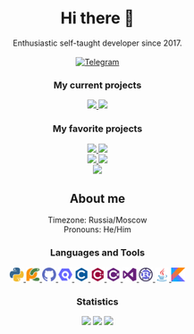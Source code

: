 <p>
  <h1 align="center"><b>Hi there 👋</b></h1>
</p>
<p align="center">
  <a>Enthusiastic self-taught developer since 2017.</a>
  <br />
  <br />
  <a href="https://t.me/XNWBB"><img src="https://img.shields.io/badge/XNWBB-channel [RU]-2a6ecb?style=for-the-badge&logo=telegram&logoColor=2a6ecb" alt="Telegram" /> </a>
</p>

<h3 align="center">My current projects</h2>
<p align="center">
  <a href="https://github.com/TeaCondemns/cofty">
    <img align="" src="https://github-readme-stats.vercel.app/api/pin/?username=TeaCondemns&repo=quick-harvest-plugin&theme=github_dark&title_color=2a6ecb" />
  </a>
  <a href="https://github.com/TeaCondemns/cofty">
    <img align="" src="https://github-readme-stats.vercel.app/api/pin/?username=TeaCondemns&repo=night-skipper-plugin&theme=github_dark&title_color=2a6ecb" />
  </a>
</p>

<h3 align="center">My favorite projects</h2>
<p align="center">
  <a href="https://github.com/TeaCondemns/cofty">
    <img align="" src="https://github-readme-stats.vercel.app/api/pin/?username=TeaCondemns&repo=quick-harvest-plugin&theme=github_dark&title_color=2a6ecb" />
  </a>
  <a href="https://github.com/TeaCondemns/cofty">
    <img align="" src="https://github-readme-stats.vercel.app/api/pin/?username=TeaCondemns&repo=cofty&theme=github_dark&title_color=2a6ecb" />
  </a>
  <br />
  <a href="https://github.com/TeaCondemns/AndroidFloatingWindowsEngine">
    <img align="" src="https://github-readme-stats.vercel.app/api/pin/?username=TeaCondemns&repo=AndroidFloatingWindowsEngine&theme=github_dark&title_color=2a6ecb" />
  </a>
  <a href="https://github.com/TeaCondemns/ThePlanScam">
    <img align="" src="https://github-readme-stats.vercel.app/api/pin/?username=TeaCondemns&repo=ThePlanScam&theme=github_dark&title_color=2a6ecb" />
  </a>
  <br />
  <a href="https://github.com/TeaCondemns/saify">
    <img align="" src="https://github-readme-stats.vercel.app/api/pin/?username=TeaCondemns&repo=saify&theme=github_dark&title_color=2a6ecb" />
  </a>
</p>

<h2 align="center">About me</h2>
<p align="center">
Timezone: Russia/Moscow
<br />
Pronouns: He/Him
</p>

<h3 align="center">Languages and Tools</h3>
<p align="center">
  <a href="https://www.python.org/">
    <img src="https://github.com/TeaCondemns/static.pexty.xyz/blob/main/src/icons/python.png?raw=true" alt="Python" height="25"/>
  </a>
  <a href="https://www.jetbrains.com/pycharm/">
    <img src="https://github.com/TeaCondemns/static.pexty.xyz/blob/main/src/icons/pycharm.png?raw=true" alt="Pycharm" height="25"/>
  </a>
  <a href="https://github.com/">
    <img src="https://github.com/TeaCondemns/static.pexty.xyz/blob/main/src/icons/github.png?raw=true" alt="GitHub" height="25"/>
  </a>
  <a href="https://iconscout.com/">
    <img src="https://github.com/TeaCondemns/static.pexty.xyz/blob/main/src/icons/iconscout.png?raw=true" alt="Iconscout" height="25"/>
  </a>
  <a href="https://en.wikipedia.org/wiki/C_(programming_language)">
    <img src="https://github.com/TeaCondemns/static.pexty.xyz/blob/main/src/icons/c.png?raw=true" alt="C" height="25"/>
  </a>
  <a href="https://en.wikipedia.org/wiki/C%2B%2B">
    <img src="https://github.com/TeaCondemns/static.pexty.xyz/blob/main/src/icons/cplusplus.png?raw=true" alt="C++" height="25"/>
  </a>
  <a href="https://docs.microsoft.com/en-us/dotnet/csharp/">
    <img src="https://github.com/TeaCondemns/static.pexty.xyz/blob/main/src/icons/csharp.png?raw=true" alt="C#" height="25"/>
  </a>
  <a href="https://visualstudio.microsoft.com/">
    <img src="https://github.com/TeaCondemns/static.pexty.xyz/blob/main/src/icons/visualstudio.png?raw=true" alt="Visual Studios" height="25"/>
  </a>
  <a href="https://www.rust-lang.org/">
    <img src="https://github.com/TeaCondemns/static.pexty.xyz/blob/main/src/icons/rust.png?raw=true" alt="Rust" height="25"/>
  </a>
  <a href="https://www.java.com/">
    <img src="https://github.com/TeaCondemns/static.pexty.xyz/blob/main/src/icons/java.png?raw=true" alt="Java" height="25"/>
  </a>
  <a href="https://kotlinlang.org/">
    <img src="https://github.com/TeaCondemns/static.pexty.xyz/blob/main/src/icons/kotlin.png?raw=true" alt="Kotlin" height="25"/>
  </a>
</p>

<h3 align="center">Statistics</h3>
<p align="center">
  <img src="http://github-readme-streak-stats.herokuapp.com?user=TeaCondemns&theme=black-ice&date_format=j%20M%5B%20Y%5D" width="300" />
  <img src="https://github-readme-stats.vercel.app/api?username=TeaCondemns&bg_color=0d1117&title_color=2a6ecb&text_color=fff&show_icons=true&icon_color=2a6ecb" width="300"/>
  <img src="https://github-readme-stats.vercel.app/api/top-langs/?username=TeaCondemns&layout=compact&bg_color=0d1117&title_color=2a6ecb&text_color=fff" width="300" />
</p>

<!--
**TeaCondemns/TeaCondemns** is a ✨ _special_ ✨ repository because its `README.md` (this file) appears on your GitHub profile.

Here are some ideas to get you started:

- 🔭 I’m currently working on ...
- 🌱 I’m currently learning ...
- 👯 I’m looking to collaborate on ...
- 🤔 I’m looking for help with ...
- 💬 Ask me about ...
- 📫 How to reach me: ...
- 😄 Pronouns: ...
- ⚡ Fun fact: ...
-->
